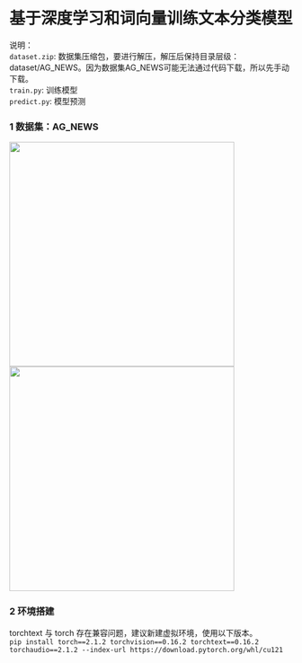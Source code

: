 # 基于深度学习和词向量训练文本分类模型
说明：  
`dataset.zip`: 数据集压缩包，要进行解压，解压后保持目录层级：dataset/AG_NEWS。因为数据集AG_NEWS可能无法通过代码下载，所以先手动下载。  
`train.py`: 训练模型  
`predict.py`: 模型预测  


### 1 数据集：AG_NEWS
<img src="https://github.com/UniqueRock12138/train_TextClassificationModel/blob/7960d3aa169514803555943f3e053f71131bdccd/README/image03.png" width="400px">
<img src="https://github.com/UniqueRock12138/train_TextClassificationModel/blob/7960d3aa169514803555943f3e053f71131bdccd/README/image02.png" width="400px">

### 2 环境搭建
torchtext 与 torch 存在兼容问题，建议新建虚拟环境，使用以下版本。  
`pip install torch==2.1.2 torchvision==0.16.2 torchtext==0.16.2 torchaudio==2.1.2 --index-url https://download.pytorch.org/whl/cu121` 

